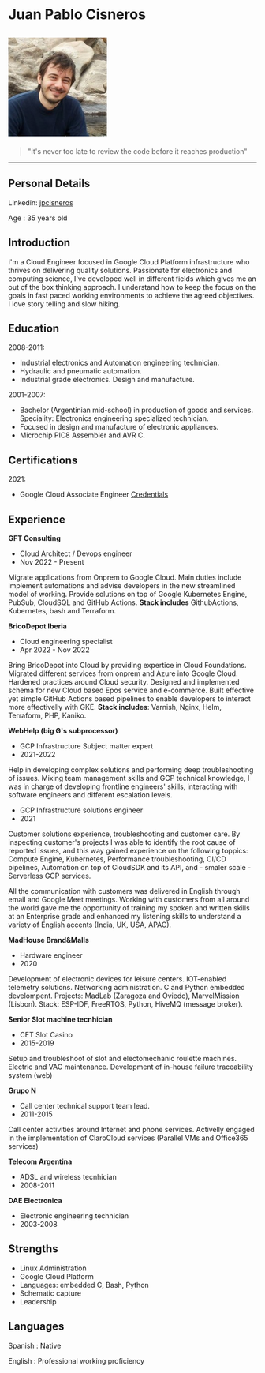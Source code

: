 Juan Pablo Cisneros
===================
![IT is a ME](https://raw.githubusercontent.com/jpcisneros/cv/main/me.jpg)
----

>"It's never too late to review the code before it reaches production"

----

Personal Details
----------------

Linkedin: [jpcisneros](https://www.linkedin.com/in/jpcisneros)

Age
: 35 years old

Introduction
------------
I'm a Cloud Engineer focused in Google Cloud Platform infrastructure who 
thrives on delivering quality solutions. Passionate for electronics and 
computing science, I've developed well in different fields which gives me an 
out of the box thinking approach. I understand how to keep the focus on the 
goals in fast paced working environments to achieve the agreed objectives.  
I love story telling and slow hiking.

Education
---------

2008-2011:
  - Industrial electronics and Automation engineering technician. 
  - Hydraulic and pneumatic automation.
  - Industrial grade electronics. Design and manufacture. 
  
2001-2007:    
  - Bachelor (Argentinian mid-school) in production of goods and
services. Speciality: Electronics engineering specialized technician. 
  - Focused in design and manufacture of electronic appliances.
  - Microchip PIC8 Assembler and AVR C. 

Certifications
--------------
2021:	
 - Google Cloud Associate Engineer [Credentials](https://www.credential.net/e912538d‐9cbc‐4061‐809b‐34e2333581b7?record_view=true)

Experience
----------

**GFT Consulting**
- Cloud Architect / Devops engineer
- Nov 2022 - Present  

Migrate applications from Onprem to Google Cloud. Main duties include 
implement automations and advise developers in the new streamlined model 
of working. Provide solutions on top of Google Kubernetes Engine, PubSub,
CloudSQL and GitHub Actions. **Stack includes** GithubActions, Kubernetes, bash and 
Terraform.

**BricoDepot Iberia**
- Cloud engineering specialist
- Apr 2022 - Nov 2022  

Bring BricoDepot into Cloud by providing expertice in Cloud Foundations.
Migrated different services from onprem and Azure into Google Cloud.
Hardened practices around Cloud security. Designed and implemented schema
for new Cloud based Epos service and e-commerce.
Built effective yet simple GitHub Actions based pipelines to enable developers
to interact more effectivelly with GKE. **Stack includes**: Varnish, Nginx, Helm,
Terraform, PHP, Kaniko.

**WebHelp (big G's subprocessor)**
- GCP Infrastructure Subject matter expert
- 2021-2022

Help in developing complex solutions and performing deep troubleshooting of 
issues. Mixing team management skills and GCP technical knowledge, I was in
charge of developing frontline engineers' skills, interacting with software
engineers and different escalation levels.

- GCP Infrastructure solutions engineer
- 2021

Customer solutions experience, troubleshooting and customer care. 
By inspecting customer's projects I was able to identify the root cause of 
reported issues, and this way gained experience on the following toppics:
Compute Engine, Kubernetes, Performance troubleshooting, CI/CD pipelines, 
Automation on top of CloudSDK and its API, and - smaler scale - Serverless GCP
services.

All the communication with customers was delivered in English through email 
and Google Meet meetings. Working with customers from all around the world gave
me the opportunity of training my spoken and written skills at an Enterprise 
grade and enhanced my listening skills to understand a variety of English 
accents (India, UK, USA, APAC).

**MadHouse Brand&Malls**
- Hardware engineer
- 2020

Development of electronic devices for leisure centers. IOT-enabled telemetry 
solutions. Networking administration. C and Python embedded develompent. 
Projects: MadLab (Zaragoza and Oviedo), MarvelMission (Lisbon). 
Stack: ESP-IDF, FreeRTOS, Python, HiveMQ (message broker).

**Senior Slot machine tecnhician**
- CET Slot Casino
- 2015-2019

Setup and troubleshoot of slot and electomechanic roulette machines. Electric 
and VAC maintenance. Development of in-house failure traceability system (web)

**Grupo N**
- Call center technical support team lead. 
- 2011-2015

Call center activities around Internet and phone services. 
Activelly engaged in the implementation of ClaroCloud services (Parallel VMs 
and Office365 services) 

**Telecom Argentina**
- ADSL and wireless tecnhician
- 2008-2011

**DAE Electronica**
- Electronic engineering technician
- 2003-2008

Strengths
------------
* Linux Administration
* Google Cloud Platform
* Languages: embedded C, Bash, Python
* Schematic capture
* Leadership

Languages
---------

Spanish
:	Native

English
:	Professional working proficiency
